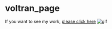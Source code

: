 # voltran_page
If you want to see my work, [please click here](https://yusufgozukara.github.io/voltran_page/)
![gif](https://github.com/yusufgozukara/voltran_page/blob/master/voltran_page.gif)
